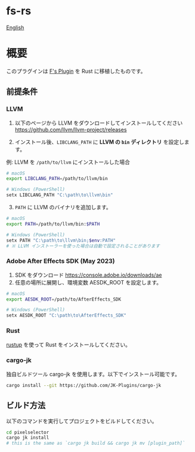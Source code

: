 # fs-rs

[English](https://github.com/JK-Plugins/fs-rs)

# 概要

このプラグインは [F's Plugin](https://github.com/bryful/F-s-PluginsProjects) を Rust に移植したものです。

## 前提条件

### **LLVM**

1. 以下のページから LLVM をダウンロードしてインストールしてください  
   <https://github.com/llvm/llvm-project/releases>

2. インストール後、`LIBCLANG_PATH` に **LLVM の `bin` ディレクトリ** を設定します。

例: LLVM を `/path/to/llvm` にインストールした場合

```bash
# macOS
export LIBCLANG_PATH=/path/to/llvm/bin

# Windows (PowerShell)
setx LIBCLANG_PATH "C:\path\to\llvm\bin"
```

3. `PATH` に LLVM のバイナリを追加します。

```bash
# macOS
export PATH=/path/to/llvm/bin:$PATH

# Windows (PowerShell)
setx PATH "C:\path\to\llvm\bin;$env:PATH"
# ※ LLVM インストーラーを使った場合は自動で設定されることがあります
```

### **Adobe After Effects SDK (May 2023)**

1. SDK をダウンロード
   <https://console.adobe.io/downloads/ae>
2. 任意の場所に展開し、環境変数 AESDK_ROOT を設定します。

```bash
# macOS
export AESDK_ROOT=/path/to/AfterEffects_SDK

# Windows (PowerShell)
setx AESDK_ROOT "C:\path\to\AfterEffects_SDK"
```

### **Rust**

[rustup](https://rustup.rs/) を使って Rust をインストールしてください。

### **cargo-jk**

独自ビルドツール cargo-jk を使用します。以下でインストール可能です。

```bash
cargo install --git https://github.com/JK-Plugins/cargo-jk
```

## ビルド方法

以下のコマンドを実行してプロジェクトをビルドしてください。

```bash
cd pixelselector
cargo jk install
# this is the same as `cargo jk build && cargo jk mv [plugin_path]`
```

